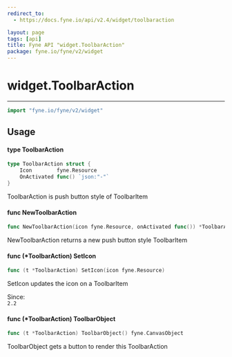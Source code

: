 ```yaml
---
redirect_to:
  - https://docs.fyne.io/api/v2.4/widget/toolbaraction

layout: page
tags: [api]
title: Fyne API "widget.ToolbarAction"
package: fyne.io/fyne/v2/widget
---
```

# widget.ToolbarAction
---

```go
import "fyne.io/fyne/v2/widget"
```

## Usage

#### type ToolbarAction

```go
type ToolbarAction struct {
	Icon        fyne.Resource
	OnActivated func() `json:"-"`
}
```

ToolbarAction is push button style of ToolbarItem

#### func  NewToolbarAction

```go
func NewToolbarAction(icon fyne.Resource, onActivated func()) *ToolbarAction
```
NewToolbarAction returns a new push button style ToolbarItem

#### func (*ToolbarAction) SetIcon

```go
func (t *ToolbarAction) SetIcon(icon fyne.Resource)
```
SetIcon updates the icon on a ToolbarItem


<div class="since">Since: <code>
2.2</code></div>

#### func (*ToolbarAction) ToolbarObject

```go
func (t *ToolbarAction) ToolbarObject() fyne.CanvasObject
```
ToolbarObject gets a button to render this ToolbarAction
